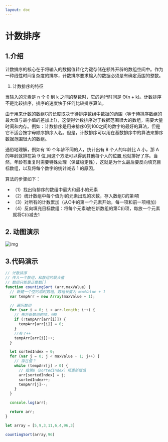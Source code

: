 ```yaml
---
layout: doc
---
```


# 计数排序



## 1.介绍

计数排序的核心在于将输入的数据值转化为键存储在额外开辟的数组空间中。作为一种线性时间复杂度的排序，计数排序要求输入的数据必须是有确定范围的整数。

1. 计数排序的特征

当输入的元素是 n 个 0 到 k 之间的整数时，它的运行时间是 Θ(n + k)。计数排序不是比较排序，排序的速度快于任何比较排序算法。

由于用来计数的数组C的长度取决于待排序数组中数据的范围（等于待排序数组的最大值与最小值的差加上1），这使得计数排序对于数据范围很大的数组，需要大量时间和内存。例如：计数排序是用来排序0到100之间的数字的最好的算法，但是它不适合按字母顺序排序人名。但是，计数排序可以用在基数排序中的算法来排序数据范围很大的数组。

通俗地理解，例如有 10 个年龄不同的人，统计出有 8 个人的年龄比 A 小，那 A 的年龄就排在第 9 位,用这个方法可以得到其他每个人的位置,也就排好了序。当然，年龄有重复时需要特殊处理（保证稳定性），这就是为什么最后要反向填充目标数组，以及将每个数字的统计减去 1 的原因。

 算法的步骤如下：

- （1）找出待排序的数组中最大和最小的元素
- （2）统计数组中每个值为i的元素出现的次数，存入数组C的第i项
- （3）对所有的计数累加（从C中的第一个元素开始，每一项和前一项相加）
- （4）反向填充目标数组：将每个元素i放在新数组的第C(i)项，每放一个元素就将C(i)减去1

## 2. 动图演示

![img](https://www.runoob.com/wp-content/uploads/2019/03/countingSort.gif)

## 3.代码演示

```js
// 计数排序
// 传入一个数组，和数组的最大值
// 数组只能是正整数[]
function countingSort (arr,maxValue) {
  // 新建一个空的临时数组，数组长度为 maxValue + 1
  var tempArr = new Array(maxValue + 1);

  // 遍历数组
  for (var i = 0; i < arr.length; i++) {
    // 先将新数组的项，归0
    if (!tempArr[arr[i]]) {
      tempArr[arr[i]] = 0;
    }
    //有？++
    tempArr[arr[i]]++;
  }

  let sortedIndex = 0;
  for (var j = 0; j < maxValue + 1; j++) {
    // 存在值？
    while (tempArr[j] > 0) {
      // 给第0（sortedIndex）项重新赋值
      arr[sortedIndex] = j;
      sortedIndex++;
      tempArr[j]--;
    }
  }

  console.log(arr);

  return arr;
}

let array = [5,9,3,11,6,4,96,3]

countingSort(array,96)
```

